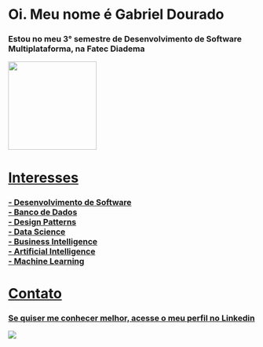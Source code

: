 <h1>Oi. Meu nome é Gabriel Dourado</h1>

<h3>Estou no meu 3° semestre de Desenvolvimento de Software Multiplataforma, na Fatec Diadema</h3>

<div>
  <a href="https://github.com/gabrieldourado21">
  <img loading="lazy" height="180em" src="https://github-readme-stats.vercel.app/api?username=gabrieldourado21&show_icons=true&theme=tokyonight&include_all_commits=true&count_private=true"/>
</div>

<div>
  <h1>Interesses</h1>
  <h3>
    - Desenvolvimento de Software <br>
    - Banco de Dados <br>
    - Design Patterns <br>
    - Data Science <br>
    - Business Intelligence <br>
    - Artificial Intelligence <br>
    - Machine Learning
  </h3>
</div>

<div>
  <h1>Contato</h1>
  <h3>Se quiser me conhecer melhor, acesse o meu perfil no Linkedin</h3>
  <a href="https://www.linkedin.com/in/gabrieldouradosantos/" target="_blank"><img loading="lazy" src="https://img.shields.io/badge/-LinkedIn-%230077B5?style=for-the-badge&logo=linkedin&logoColor=black" target="_blank"></a>   
</div>
